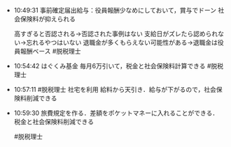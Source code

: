 
- 10:49:31 
	事前確定届出給与：役員報酬少なめにしておいて，賞与でドーン
	社会保険料が抑えられる
	
	高すぎると否認される→否認された事例はない
	支給日がズレたら認められない→忘れるやつはいない
	退職金が多くもらえない可能性がある→退職金は役員報酬ベース
	#脱税理士
- 10:54:42 
	はぐくみ基金
	毎月6万引いて，税金と社会保険料計算できる
	#脱税理士 
- 10:57:11 
	#脱税理士
	社宅を利用
	給料から天引き．給与が下がるので，社会保険料削減できる 
- 10:59:30 
	旅費規定を作る．差額をポケットマネーに入れることができる．
	税金と社会保険料削減できる
	
	#脱税理士 